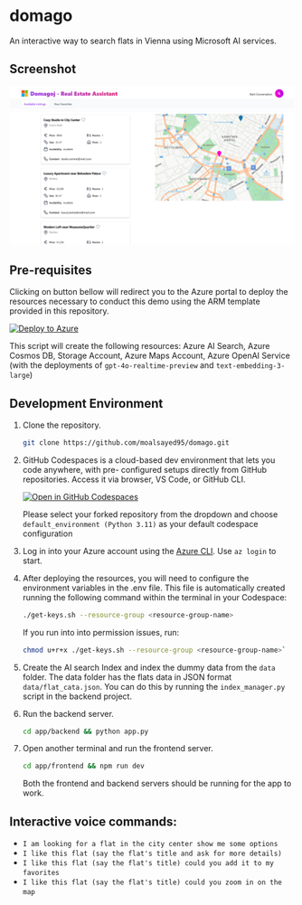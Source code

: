 # domago

An interactive way to search flats in Vienna using Microsoft AI services.

## Screenshot

![Screenshot of domago](ui/v1.png)

## Pre-requisites

Clicking on button bellow will redirect you to the Azure portal to deploy the resources necessary to conduct this demo using the ARM template provided in this repository.

[![Deploy to Azure](https://aka.ms/deploytoazurebutton)](https://portal.azure.com/#create/Microsoft.Template/uri/https%3A%2F%2Fraw.githubusercontent.com%2Fmoalsayed95%2Fdomago%2Fms%2Finfra%2Fazuredeploy.json)

This script will create the following resources: Azure AI Search, Azure Cosmos DB, Storage Account, Azure Maps Account, Azure OpenAI Service (with the deployments of `gpt-4o-realtime-preview` and `text-embedding-3-large`)

## Development Environment
1. Clone the repository.

    ```bash	
    git clone https://github.com/moalsayed95/domago.git
    ```

2. GitHub Codespaces is a cloud-based dev environment that lets you code anywhere, with pre- 
configured setups directly from GitHub repositories. Access it via browser, VS Code, or GitHub CLI. 

    
    [![Open in GitHub Codespaces](https://github.com/codespaces/badge.svg)](https://codespaces.new/)

    Please select your forked repository from the dropdown and choose `default_environment (Python 3.11)` as your default codespace configuration

3. Log in into your Azure account using the [Azure CLI](https://learn.microsoft.com/en-us/cli/azure/). Use `az login` to start.

4. After deploying the resources, you will need to configure the environment variables in the .env file.  This file is automatically created running the following command within the terminal in your Codespace:

    ```bash
    ./get-keys.sh --resource-group <resource-group-name>
    ```
    If you run into into permission issues, run: 

    ```bash
    chmod u+r+x ./get-keys.sh --resource-group <resource-group-name>`
    ```

4. Create the AI search Index and index the dummy data from the `data` folder. The data folder has the flats data in JSON format `data/flat_cata.json`. You can do this by running the `index_manager.py` script in the backend project.


5. Run the backend server.

    ```bash
    cd app/backend && python app.py
    ```

6. Open another terminal and run the frontend server.

    ```bash
    cd app/frontend && npm run dev
    ```

    Both the frontend and backend servers should be running for the app to work.

## Interactive voice commands:
- `I am looking for a flat in the city center show me some options`
- `I like this flat (say the flat's title and ask for more details)`
- `I like this flat (say the flat's title) could you add it to my favorites`
- `I like this flat (say the flat's title) could you zoom in on the map`
